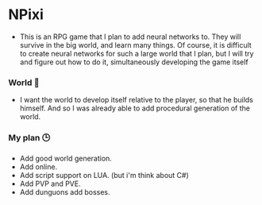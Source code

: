# NPixi
- This is an RPG game that I plan to add neural networks to. They will survive in the big world, and learn many things. Of course, it is difficult to create neural networks for such a large world that I plan, but I will try and figure out how to do it, simultaneously developing the game itself

### World :city_sunset:
- I want the world to develop itself relative to the player, so that he builds himself. And so I was already able to add procedural generation of the world.

### My plan :clock3:
- Add good world generation.
- Add online.
- Add script support on LUA. (but i'm think about C#)
- Add PVP and PVE.
- Add dunguons add bosses.
